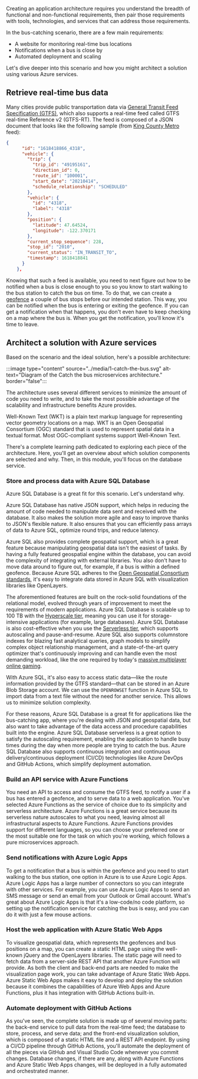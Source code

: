 Creating an application architecture requires you understand the breadth of functional and non-functional requirements, then pair those requirements with tools, technologies, and services that can address those requirements. 

In the bus-catching scenario, there are a few main requirements:

- A website for monitoring real-time bus locations
- Notifications when a bus is close by
- Automated deployment and scaling

Let's dive deeper into this scenario and how you might architect a solution using various Azure services.

## Retrieve real-time bus data

Many cities provide public transportation data via [General Transit Feed Specification (GTFS)](https://gtfs.org/about/), which also supports a real-time feed called GTFS real-time Reference v2 (GTFS-RT). The feed is composed of a JSON document that looks like the following sample (from [King County Metro](https://kingcounty.gov/depts/transportation/metro/travel-options/bus/app-center/developer-resources.aspx) feed):

```json
{
      "id": "1618418866_4318",
      "vehicle": {
        "trip": {
          "trip_id": "49195161",
          "direction_id": 0,
          "route_id": "100001",
          "start_date": "20210414",
          "schedule_relationship": "SCHEDULED"
        },
        "vehicle": {
          "id": "4318",
          "label": "4318"
        },
        "position": {
          "latitude": 47.64524,
          "longitude": -122.370171
        },
        "current_stop_sequence": 228,
        "stop_id": "2010",
        "current_status": "IN_TRANSIT_TO",
        "timestamp": 1618418841
      }
    },
```

Knowing that such a feed is available, you need to next figure out how to be notified when a bus is close enough to you so you know to start walking to the bus station to catch the bus on time. To do that, we can create a [geofence](https://en.wikipedia.org/wiki/Geo-fence) a couple of bus stops before our intended station. This way, you can be notified when the bus is entering or exiting the geofence. If you can get a notification when that happens, you don't even have to keep checking on a map where the bus is. When you get the notification, you'll know it's time to leave.

## Architect a solution with Azure services

Based on the scenario and the ideal solution, here's a possible architecture:

:::image type="content" source="../media/1-catch-the-bus.svg" alt-text="Diagram of the Catch the bus microservices architecture." border="false":::

The architecture uses several different services to minimize the amount of code you need to write, and to take the most possible advantage of the scalability and infrastructure benefits Azure provides.

Well-Known Text (WKT) is a plain text markup language for representing vector geometry locations on a map. WKT is an Open Geospatial Consortium (OGC) standard that is used to represent spatial data in a textual format. Most OGC-compliant systems support Well-Known Text.

There's a complete learning path dedicated to exploring each piece of the architecture. Here, you'll get an overview about which solution components are selected and why. Then, in this module, you'll focus on the database service.

### Store and process data with Azure SQL Database

Azure SQL Database is a great fit for this scenario. Let's understand why.

Azure SQL Database has native JSON support, which helps in reducing the amount of code needed to manipulate data sent and received with the database. It also makes the solution more agile and easy to improve thanks to JSON's flexible nature. It also ensures that you can efficiently pass arrays of data to Azure SQL, optimize round trips, and reduce latency.

Azure SQL also provides complete geospatial support, which is a great feature because manipulating geospatial data isn't the easiest of tasks. By having a fully featured geospatial engine within the database, you can avoid the complexity of integrating with external libraries. You also don't have to move data around to figure out, for example, if a bus is within a defined geofence. Because Azure SQL adheres to the [Open Geospatial Consortium standards](http://www.ogc.org.tw/en-US/Standards), it's easy to integrate data stored in Azure SQL with visualization libraries like OpenLayers.

The aforementioned features are built on the rock-solid foundations of the relational model, evolved through years of improvement to meet the requirements of modern applications. Azure SQL Database is scalable up to 100 TB with the [Hyperscale tier](/azure/azure-sql/database/service-tier-hyperscale), meaning you can use it for storage-intensive applications (for example, large databases). Azure SQL Database is also cost-effective when you use the [Serverless tier](/azure/azure-sql/database/serverless-tier-overview), which supports autoscaling and pause-and-resume. Azure SQL also supports columnstore indexes for blazing fast analytical queries, graph models to simplify complex object relationship management, and a state-of-the-art query optimizer that's continuously improving and can handle even the most demanding workload, like the one required by today's [massive multiplayer online gaming](https://techcommunity.microsoft.com/t5/azure-sql-blog/pearl-abyss-massive-scale-using-azure-sql-database/ba-p/386231).

With Azure SQL, it's also easy to access static data—like the route information provided by the GTFS standard—that can be stored in an Azure Blob Storage account. We can use the `OPENROWSET` function in Azure SQL to import data from a text file without the need for another service. This allows us to minimize solution complexity.

For these reasons, Azure SQL Database is a great fit for applications like the bus-catching app, where you're dealing with JSON and geospatial data, but also want to take advantage of the data access and procedure capabilities built into the engine. Azure SQL Database serverless is a great option to satisfy the autoscaling requirement, enabling the application to handle busy times during the day when more people are trying to catch the bus. Azure SQL Database also supports continuous integration and continuous delivery/continuous deployment (CI/CD) technologies like Azure DevOps and GitHub Actions, which simplify deployment automation.

### Build an API service with Azure Functions

You need an API to access and consume the GTFS feed, to notify a user if a bus has entered a geofence, and to serve data to a web application. You've selected Azure Functions as the service of choice due to its simplicity and serverless architecture. Azure Functions is a great service because its serverless nature autoscales to what you need, leaving almost all infrastructural aspects to Azure Functions. Azure Functions provides support for different languages, so you can choose your preferred one or the most suitable one for the task on which you're working, which follows a pure microservices approach.

### Send notifications with Azure Logic Apps

To get a notification that a bus is within the geofence and you need to start walking to the bus station, one option in Azure is to use Azure Logic Apps. Azure Logic Apps has a large number of connectors so you can integrate with other services. For example, you can use Azure Logic Apps to send an SMS message or send an email from your Outlook or Gmail account. What's great about Azure Logic Apps is that it's a low-code/no code platform, so setting up the notification service for catching the bus is easy, and you can do it with just a few mouse actions.

### Host the web application with Azure Static Web Apps

To visualize geospatial data, which represents the geofences and bus positions on a map, you can create a static HTML page using the well-known jQuery and the OpenLayers libraries. The static page will need to fetch data from a server-side REST API that another Azure Function will provide. As both the client and back-end parts are needed to make the visualization page work, you can take advantage of Azure Static Web Apps. Azure Static Web Apps makes it easy to develop and deploy the solution because it combines the capabilities of Azure Web Apps and Azure Functions, plus it has integration with GitHub Actions built-in.

### Automate deployment with GitHub Actions

As you've seen, the complete solution is made up of several moving parts: the back-end service to pull data from the real-time feed; the database to store, process, and serve data; and the front-end visualization solution, which is composed of a static HTML file and a REST API endpoint. By using a CI/CD pipeline through GitHub Actions, you'll automate the deployment of all the pieces via GitHub and Visual Studio Code whenever you commit changes. Database changes, if there are any, along with Azure Functions and Azure Static Web Apps changes, will be deployed in a fully automated and orchestrated manner.
